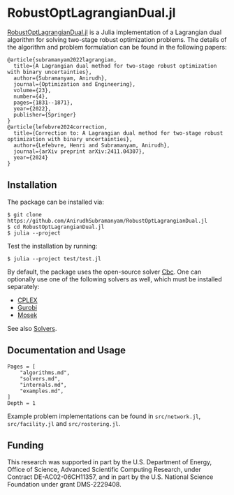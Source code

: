 # RobustOptLagrangianDual.jl

[RobustOptLagrangianDual.jl](https://github.com/AnirudhSubramanyam/RobustOptLagrangianDual.jl) is a Julia implementation of a Lagrangian dual algorithm for solving two-stage robust optimization problems. The details of the algorithm and problem formulation can be found in the following papers:
```
@article{subramanyam2022lagrangian,
  title={A Lagrangian dual method for two-stage robust optimization with binary uncertainties},
  author={Subramanyam, Anirudh},
  journal={Optimization and Engineering},
  volume={23},
  number={4},
  pages={1831--1871},
  year={2022},
  publisher={Springer}
}
@article{lefebvre2024correction,
  title={Correction to: A Lagrangian dual method for two-stage robust optimization with binary uncertainties},
  author={Lefebvre, Henri and Subramanyam, Anirudh},
  journal={arXiv preprint arXiv:2411.04307},
  year={2024}
}
```

## Installation
The package can be installed via:
```shell
$ git clone https://github.com/AnirudhSubramanyam/RobustOptLagrangianDual.jl
$ cd RobustOptLagrangianDual.jl
$ julia --project
```

Test the installation by running:
```shell
$ julia --project test/test.jl
```

By default, the package uses the open-source solver [Cbc](https://github.com/jump-dev/Cbc.jl).
One can optionally use one of the following solvers as well, which must be installed separately:
* [CPLEX](https://github.com/jump-dev/CPLEX.jl)
* [Gurobi](https://github.com/jump-dev/Gurobi.jl)
* [Mosek](https://github.com/MOSEK/Mosek.jl)

See also [Solvers](@ref).

## Documentation and Usage
```@contents
Pages = [
    "algorithms.md",
    "solvers.md",
    "internals.md",
    "examples.md",
]
Depth = 1
```

Example problem implementations can be found in `src/network.jl`, `src/facility.jl` and `src/rostering.jl`.

## Funding

This research was supported in part by the U.S. Department of Energy, Office of Science, Advanced Scientific Computing Research, under Contract DE-AC02-06CH11357, and in part by the U.S. National Science Foundation under grant DMS-2229408.
